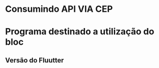 # Consumindo API VIA CEP

# Programa destinado a utilização do bloc



<h2> Versão do Fluutter </h2
<img src="https://user-images.githubusercontent.com/35046482/112001505-ca47e380-8afd-11eb-90a9-113a0aa7bccd.png">
